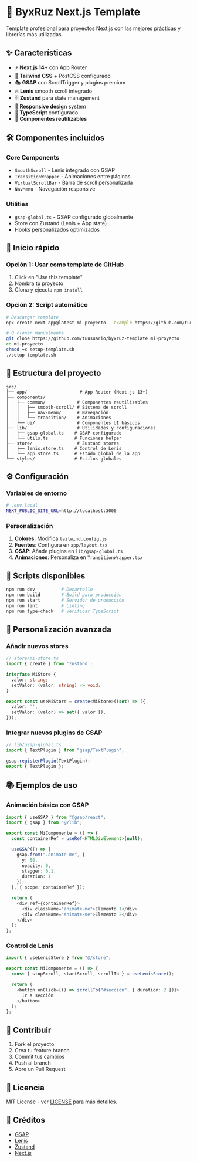 # 🚀 ByxRuz Next.js Template

Template profesional para proyectos Next.js con las mejores prácticas y librerías más utilizadas.

## ✨ Características

- ⚡ **Next.js 14+** con App Router
- 🎨 **Tailwind CSS** + PostCSS configurado
- 🎭 **GSAP** con ScrollTrigger y plugins premium
- 🔥 **Lenis** smooth scroll integrado
- 🗄️ **Zustand** para state management
- 📱 **Responsive design** system
- 🎯 **TypeScript** configurado
- 🧩 **Componentes reutilizables**

## 🛠️ Componentes incluidos

### Core Components
- `SmoothScroll` - Lenis integrado con GSAP
- `TransitionWrapper` - Animaciones entre páginas
- `VirtualScrollBar` - Barra de scroll personalizada
- `NavMenu` - Navegación responsive

### Utilities
- `gsap-global.ts` - GSAP configurado globalmente
- Store con Zustand (Lenis + App state)
- Hooks personalizados optimizados

## 🚀 Inicio rápido

### Opción 1: Usar como template de GitHub
1. Click en "Use this template"
2. Nombra tu proyecto
3. Clona y ejecuta `npm install`

### Opción 2: Script automático
```bash
# Descargar template
npx create-next-app@latest mi-proyecto --example https://github.com/tuusuario/byxruz-template

# O clonar manualmente
git clone https://github.com/tuusuario/byxruz-template mi-proyecto
cd mi-proyecto
chmod +x setup-template.sh
./setup-template.sh
```

## 📁 Estructura del proyecto

```
src/
├── app/                    # App Router (Next.js 13+)
├── components/
│   ├── common/            # Componentes reutilizables
│   │   ├── smooth-scroll/ # Sistema de scroll
│   │   ├── nav-menu/      # Navegación
│   │   └── transition/    # Animaciones
│   └── ui/                # Componentes UI básicos
├── lib/                   # Utilidades y configuraciones
│   ├── gsap-global.ts    # GSAP configurado
│   └── utils.ts          # Funciones helper
├── store/                 # Zustand stores
│   ├── lenis.store.ts    # Control de Lenis
│   └── app.store.ts      # Estado global de la app
└── styles/               # Estilos globales
```

## ⚙️ Configuración

### Variables de entorno
```bash
# .env.local
NEXT_PUBLIC_SITE_URL=http://localhost:3000
```

### Personalización
1. **Colores**: Modifica `tailwind.config.js`
2. **Fuentes**: Configura en `app/layout.tsx`
3. **GSAP**: Añade plugins en `lib/gsap-global.ts`
4. **Animaciones**: Personaliza en `TransitionWrapper.tsx`

## 🎯 Scripts disponibles

```bash
npm run dev          # Desarrollo
npm run build        # Build para producción  
npm run start        # Servidor de producción
npm run lint         # Linting
npm run type-check   # Verificar TypeScript
```

## 🔧 Personalización avanzada

### Añadir nuevos stores
```typescript
// store/mi-store.ts
import { create } from 'zustand';

interface MiStore {
  valor: string;
  setValor: (valor: string) => void;
}

export const useMiStore = create<MiStore>((set) => ({
  valor: '',
  setValor: (valor) => set({ valor }),
}));
```

### Integrar nuevos plugins de GSAP
```typescript
// lib/gsap-global.ts
import { TextPlugin } from "gsap/TextPlugin";

gsap.registerPlugin(TextPlugin);
export { TextPlugin };
```

## 📚 Ejemplos de uso

### Animación básica con GSAP
```typescript
import { useGSAP } from "@gsap/react";
import { gsap } from "@/lib";

export const MiComponente = () => {
  const containerRef = useRef<HTMLDivElement>(null);

  useGSAP(() => {
    gsap.from(".animate-me", {
      y: 50,
      opacity: 0,
      stagger: 0.1,
      duration: 1
    });
  }, { scope: containerRef });

  return (
    <div ref={containerRef}>
      <div className="animate-me">Elemento 1</div>
      <div className="animate-me">Elemento 2</div>
    </div>
  );
};
```

### Control de Lenis
```typescript
import { useLenisStore } from "@/store";

export const MiComponente = () => {
  const { stopScroll, startScroll, scrollTo } = useLenisStore();

  return (
    <button onClick={() => scrollTo("#seccion", { duration: 2 })}>
      Ir a sección
    </button>
  );
};
```

## 🤝 Contribuir

1. Fork el proyecto
2. Crea tu feature branch
3. Commit tus cambios  
4. Push al branch
5. Abre un Pull Request

## 📄 Licencia

MIT License - ver [LICENSE](LICENSE) para más detalles.

## 🙏 Créditos

- [GSAP](https://greensock.com/gsap/)
- [Lenis](https://github.com/studio-freight/lenis) 
- [Zustand](https://github.com/pmndrs/zustand)
- [Next.js](https://nextjs.org/)